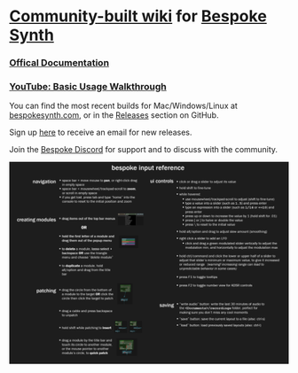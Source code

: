 # [Community-built wiki](https://github.com/BespokeSynth/BespokeSynthDocs/wiki) for [Bespoke Synth](https://www.bespokesynth.com/)

### [Offical Documentation](https://www.bespokesynth.com/docs)

### [YouTube: Basic Usage Walkthrough](https://www.youtube.com/watch?v=SYBc8X2IxqM)

You can find the most recent builds for Mac/Windows/Linux at [bespokesynth.com](https://www.bespokesynth.com), or in the [Releases](https://github.com/BespokeSynth/BespokeSynth/releases) section on GitHub.

Sign up [here](http://bespokesynth.substack.com) to receive an email for new releases.

Join the [Bespoke Discord](https://discord.gg/YdTMkvvpZZ) for support and to discuss with the community.

<a href="images/bespoke_quick_reference.png"><img src="images/bespoke_quick_reference.png"></a>
